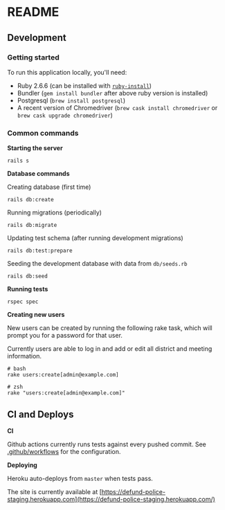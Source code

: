 # README

## Development

### Getting started
To run this application locally, you'll need:

* Ruby 2.6.6 (can be installed with [`ruby-install`](https://github.com/postmodern/ruby-install))
* Bundler (`gem install bundler` after above ruby version is installed)
* Postgresql (`brew install postgresql`)
* A recent version of Chromedriver (`brew cask install chromedriver` or `brew cask upgrade chromedriver`)


### Common commands

**Starting the server**

```
rails s
```

**Database commands**

Creating database (first time)
```
rails db:create
```

Running migrations (periodically)
```
rails db:migrate
```

Updating test schema (after running development migrations)
```
rails db:test:prepare
```

Seeding the development database with data from `db/seeds.rb`
```
rails db:seed
```

**Running tests**

```
rspec spec
```

**Creating new users**

New users can be created by running the following rake task, which will prompt you for a password for that user.

Currently users are able to log in and add or edit all district and meeting information. 
```
# bash
rake users:create[admin@example.com]

# zsh
rake "users:create[admin@example.com]"
```

## CI and Deploys

**CI**

Github actions currently runs tests against every pushed commit. See [.github/workflows](.github/workflows) for the configuration.

**Deploying**

Heroku auto-deploys from `master` when tests pass.

The site is currently available at [https://defund-police-staging.herokuapp.com](https://defund-police-staging.herokuapp.com/)
